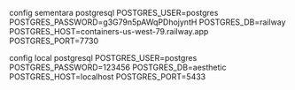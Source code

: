 config sementara postgresql
POSTGRES_USER=postgres
POSTGRES_PASSWORD=g3G79n5pAWqPDhojyntH
POSTGRES_DB=railway
POSTGRES_HOST=containers-us-west-79.railway.app
POSTGRES_PORT=7730

config local postgresql
POSTGRES_USER=postgres
POSTGRES_PASSWORD=123456
POSTGRES_DB=aesthetic
POSTGRES_HOST=localhost
POSTGRES_PORT=5433

